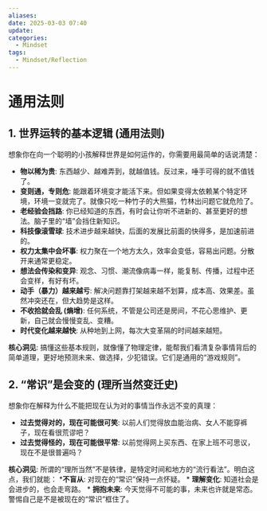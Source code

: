 ```yaml
---
aliases:
date: 2025-03-03 07:40
update:
categories:
  - Mindset
tags:
  - Mindset/Reflection
---
```

# 通用法则

## 1. 世界运转的基本逻辑 (通用法则)

想象你在向一个聪明的小孩解释世界是如何运作的，你需要用最简单的话说清楚：

* **物以稀为贵**: 东西越少、越难弄到，就越值钱。反过来，唾手可得的就不值钱了。
* **变则通，专则危**: 能跟着环境变才能活下来。但如果变得太依赖某个特定环境，环境一变就完了。就像只吃一种竹子的大熊猫，竹林出问题它就危险了。
* **老经验会挡路**: 你已经知道的东西，有时会让你听不进新的、甚至更好的想法。脑子里的“墙”会挡住新知识。
* **科技像滚雪球**: 技术进步越来越快，后面的发展比前面的快得多，是加速前进的。
* **权力太集中会坏事**: 权力聚在一个地方太久，效率会变低，容易出问题。分散开来通常更稳定。
* **想法会传染和变异**: 观念、习惯、潮流像病毒一样，能复制、传播，过程中还会变样，有好有坏。
* **动手（暴力）越来越亏**: 解决问题靠打架越来越不划算，成本高、效果差。虽然冲突还在，但大趋势是这样。
* **不收拾就会乱 (熵增)**: 任何系统，不管是公司还是房间，不花心思维护、更新，自己就会慢慢变乱、变糟。
* **时代变化越来越快**: 从种地到上网，每次大变革隔的时间越来越短。

**核心洞见**: 搞懂这些基本规则，就像懂了物理定律，能帮我们看清复杂事情背后的简单道理，更好地预测未来、做选择，少犯错误。它们是通用的“游戏规则”。

## 2. “常识”是会变的 (理所当然变迁史)

想象你在解释为什么不能把现在认为对的事情当作永远不变的真理：

* **过去觉得对的，现在可能很可笑**: 以前人们觉得放血能治病、女人不能穿裤子，现在看很荒谬吧？
* **过去觉得怪的，现在可能很平常**: 以前觉得网上买东西、在家上班不可思议，现在不是很普遍吗？

**核心洞见**: 所谓的“理所当然”不是铁律，是特定时间和地方的“流行看法”。明白这点，我们就能：
    ***不盲从**: 对现在的“常识”保持一点怀疑。
    *   **理解变化**: 知道社会是会进步的，也会走弯路。
    *   **拥抱未来**: 今天觉得不可能的事，未来也许就是常态。警惕自己是不是被现在的“常识”框住了。
